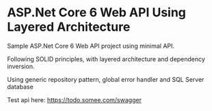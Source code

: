 # ASP.Net Core 6 Web API Using Layered Architecture

Sample ASP.Net Core 6 Web API project using minimal API.

Following SOLID principles, with layered architecture and dependency inversion.

Using generic repository pattern, global error handler and SQL Server database

Test api here: https://todo.somee.com/swagger
